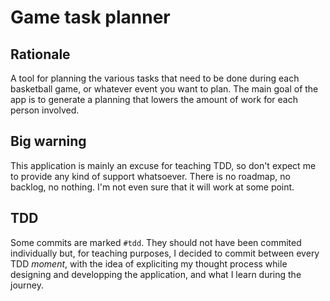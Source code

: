 # Game task planner

## Rationale

A tool for planning the various tasks that need to be done during each basketball game,
or whatever event you want to plan. The main goal of the app is to generate a planning that lowers
the amount of work for each person involved.

## Big warning

This application is mainly an excuse for teaching TDD, so don't expect me to provide
any kind of support whatsoever. There is no roadmap, no backlog, no nothing. I'm
not even sure that it will work at some point.



## TDD

Some commits are marked `#tdd`. They should not have been commited individually but, for teaching purposes,
I decided to commit between every TDD _moment_, with the idea of expliciting my thought process
while designing and developping the application, and what I learn during the journey.